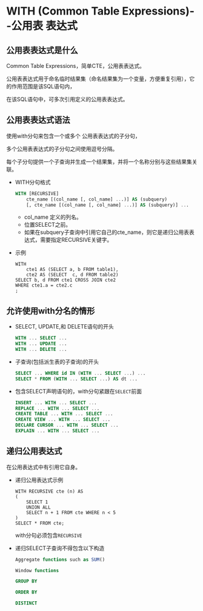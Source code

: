 WITH (Common Table Expressions)--公用表 表达式
==

## 公用表表达式是什么
Common Table Expressions，简单CTE，公用表表达式。

公用表表达式用于命名临时结果集（命名结果集为一个变量，方便重复引用），它的作用范围是该SQL语句内，

在该SQL语句中，可多次引用定义的公用表表达式。

## 公用表表达式语法
使用with分句来包含一个或多个 公用表表达式的子分句，

多个公用表表达式的子分句之间使用逗号分隔。

每个子分句提供一个子查询并生成一个结果集，并将一个名称分别与这些结果集关联。


* WITH分句格式
    ```sql
    WITH [RECURSIVE]
        cte_name [(col_name [, col_name] ...)] AS (subquery)
        [, cte_name [(col_name [, col_name] ...)] AS (subquery)] ...
    ```
    * col_name 定义的列名。
    * 位置SELECT之前。
    * 如果在subquery子查询中引用它自己的cte_name，则它是递归公用表表达式，需要指定RECURSIVE关键字。

* 示例
    ```mysql
    WITH 
        cte1 AS (SELECT a, b FROM table1),
        cte2 AS (SELECT  c, d FROM table2)
    SELECT b, d FROM cte1 CROSS JOIN cte2
    WHERE cte1.a = cte2.c
    ;
    ```

## 允许使用with分名的情形
*  SELECT, UPDATE,和 DELETE语句的开头
    ```sql
    WITH ... SELECT ...
    WITH ... UPDATE ...
    WITH ... DELETE ...
    ``` 
* 子查询(包括派生表的子查询)的开头
    ```sql
    SELECT ... WHERE id IN (WITH ... SELECT ...) ...
    SELECT * FROM (WITH ... SELECT ...) AS dt ...
    ```
* 包含SELECT声明语句的，with分句紧跟在`SELECT`前面
    ```sql
    INSERT ... WITH ... SELECT ...
    REPLACE ... WITH ... SELECT ...
    CREATE TABLE ... WITH ... SELECT ...
    CREATE VIEW ... WITH ... SELECT ...
    DECLARE CURSOR ... WITH ... SELECT ...
    EXPLAIN ... WITH ... SELECT ...
    ```
    
## 递归公用表达式
在公用表达式中有引用它自身。

* 递归公用表达式示例
    ```mysql
    WITH RECURSIVE cte (n) AS 
    (
        SELECT 1
        UNION ALL
        SELECT n + 1 FROM cte WHERE n < 5
    )
    SELECT * FROM cte;
    ```
    with分句必须包含`RECURSIVE`

* 递归SELECT子查询不得包含以下构造
    ```sql
    Aggregate functions such as SUM()
    
    Window functions
    
    GROUP BY
    
    ORDER BY
    
    DISTINCT
    ```